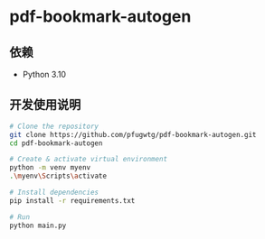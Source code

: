 # pdf-bookmark-autogen



## 依赖

- Python 3.10



## 开发使用说明
```bash
# Clone the repository
git clone https://github.com/pfugwtg/pdf-bookmark-autogen.git
cd pdf-bookmark-autogen

# Create & activate virtual environment
python -m venv myenv
.\myenv\Scripts\activate

# Install dependencies
pip install -r requirements.txt

# Run
python main.py
```